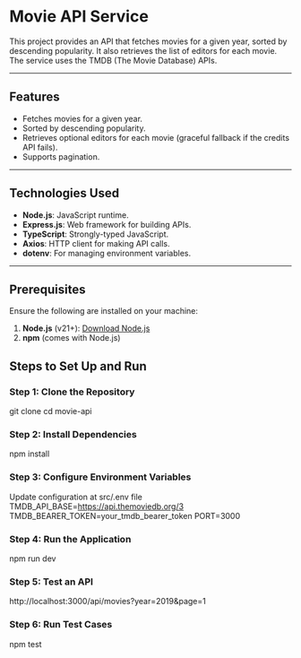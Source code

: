 # Movie API Service

This project provides an API that fetches movies for a given year, sorted by descending popularity. It also retrieves the list of editors for each movie. The service uses the TMDB (The Movie Database) APIs.

---

## **Features**

- Fetches movies for a given year.
- Sorted by descending popularity.
- Retrieves optional editors for each movie (graceful fallback if the credits API fails).
- Supports pagination.

---

## **Technologies Used**

- **Node.js**: JavaScript runtime.
- **Express.js**: Web framework for building APIs.
- **TypeScript**: Strongly-typed JavaScript.
- **Axios**: HTTP client for making API calls.
- **dotenv**: For managing environment variables.

---

## **Prerequisites**

Ensure the following are installed on your machine:

1. **Node.js** (v21+): [Download Node.js](https://nodejs.org/)
2. **npm** (comes with Node.js)
 


## **Steps to Set Up and Run**

### **Step 1: Clone the Repository**


git clone <your-repository-url>
cd movie-api

### **Step 2: Install Dependencies**
npm install

### **Step 3: Configure Environment Variables**
Update configuration at src/.env file 
TMDB_API_BASE=https://api.themoviedb.org/3
TMDB_BEARER_TOKEN=your_tmdb_bearer_token
PORT=3000

### **Step 4: Run the Application**
npm run dev

### **Step 5: Test an API**
http://localhost:3000/api/movies?year=2019&page=1

### **Step 6: Run Test Cases**

npm test